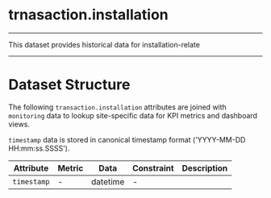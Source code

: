 # trnasaction.installation
---

This dataset provides historical data for installation-relate

---

# Dataset Structure 

The following `transaction.installation` attributes are joined with `monitoring` data to lookup site-specific data for KPI metrics and dashboard views. 

`timestamp` data is stored in canonical timestamp format ('YYYY-MM-DD HH:mm:ss.SSSS').

Attribute | Metric | Data | Constraint | Description
--- | --- | --- | --- | ---
`timestamp` | - | datetime | - |  

```

